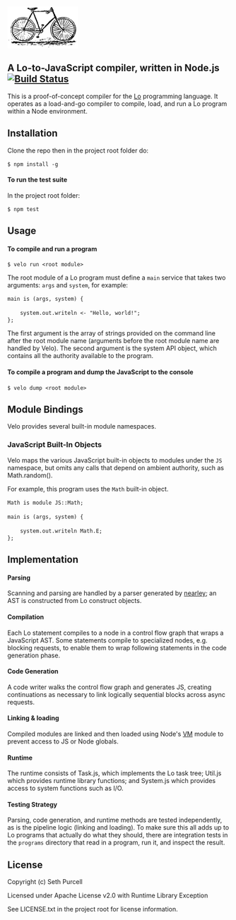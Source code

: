 
![Wright brothers bicycle](vancleve.png "Wright brothers bicycle")

## A Lo-to-JavaScript compiler, written in Node.js [![Build Status](https://travis-ci.org/lo-language/velo.svg?branch=master)](https://travis-ci.org/lo-language/velo)

This is a proof-of-concept compiler for the [Lo](http://lo-language.org) programming language. It operates as a load-and-go compiler to compile, load, and run a Lo program within a Node environment.

## Installation

Clone the repo then in the project root folder do:

    $ npm install -g
    
#### To run the test suite

In the project root folder:

    $ npm test
    
## Usage

#### To compile and run a program

    $ velo run <root module>

The root module of a Lo program must define a `main` service that takes two arguments: `args` and `system`, for example:

    main is (args, system) {
    
        system.out.writeln <- "Hello, world!";
    };

The first argument is the array of strings provided on the command line after the root module name (arguments before the root module name are handled by Velo). The second argument is the system API object, which contains all the authority available to the program.


#### To compile a program and dump the JavaScript to the console

    $ velo dump <root module>
    

## Module Bindings

Velo provides several built-in module namespaces.

### JavaScript Built-In Objects

Velo maps the various JavaScript built-in objects to modules under the `JS` namespace, but omits any calls that depend on ambient authority, such as Math.random().

For example, this program uses the `Math` built-in object.

    Math is module JS::Math;
    
    main is (args, system) {
    
        system.out.writeln Math.E;
    };


## Implementation

#### Parsing

Scanning and parsing are handled by a parser generated by [nearley](http://nearley.js.org); an AST is constructed from Lo construct objects.

#### Compilation

Each Lo statement compiles to a node in a control flow graph that wraps a JavaScript AST. Some statements compile to specialized nodes, e.g. blocking requests, to enable them to wrap following statements in the code generation phase.

#### Code Generation

A code writer walks the control flow graph and generates JS, creating continuations as necessary to link logically sequential blocks across async requests.

#### Linking & loading

Compiled modules are linked and then loaded using Node's [VM](https://nodejs.org/dist/latest-v6.x/docs/api/vm.html) module to prevent access to JS or Node globals.

#### Runtime

The runtime consists of Task.js, which implements the Lo task tree; Util.js which provides runtime library functions; and System.js which provides access to system functions such as I/O.

#### Testing Strategy

Parsing, code generation, and runtime methods are tested independently, as is the pipeline logic (linking and loading). To make sure this all adds up to Lo programs that actually do what they should, there are integration tests in the `programs` directory that read in a program, run it, and inspect the result.

## License

Copyright (c) Seth Purcell

Licensed under Apache License v2.0 with Runtime Library Exception

See LICENSE.txt in the project root for license information.
